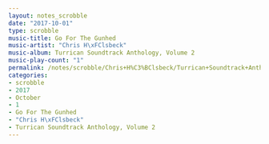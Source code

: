 ```yaml
---
layout: notes_scrobble
date: "2017-10-01"
type: scrobble
music-title: Go For The Gunhed
music-artist: "Chris H\xFClsbeck"
music-album: Turrican Soundtrack Anthology, Volume 2
music-play-count: "1"
permalink: /notes/scrobble/Chris+H%C3%BClsbeck/Turrican+Soundtrack+Anthology%2C+Volume+2/d47091bcc81d4218e550f4f7814a262a5ee64d18.html
categories:
- scrobble
- 2017
- October
- 1
- Go For The Gunhed
- "Chris H\xFClsbeck"
- Turrican Soundtrack Anthology, Volume 2
---
```


